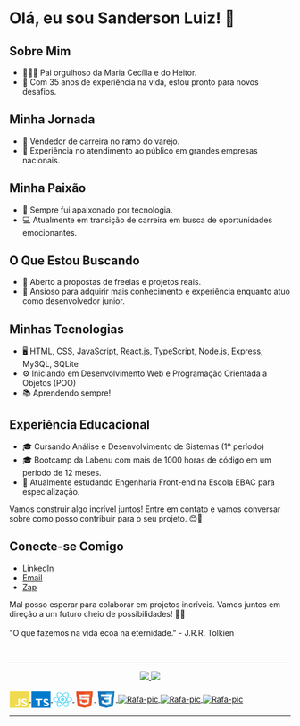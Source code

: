 
# Olá, eu sou Sanderson Luiz! 👋

## Sobre Mim
- 👨‍👧‍👦 Pai orgulhoso da Maria Cecília e do Heitor.
- 🎂 Com 35 anos de experiência na vida, estou pronto para novos desafios.

## Minha Jornada
- 👔 Vendedor de carreira no ramo do varejo.
- 🏢 Experiência no atendimento ao público em grandes empresas nacionais.

## Minha Paixão
- 🌟 Sempre fui apaixonado por tecnologia.
- 💻 Atualmente em transição de carreira em busca de oportunidades emocionantes.

## O Que Estou Buscando
- 🚀 Aberto a propostas de freelas e projetos reais.
- 🧠 Ansioso para adquirir mais conhecimento e experiência enquanto atuo como desenvolvedor junior.

## Minhas Tecnologias
- 🖥️ HTML, CSS, JavaScript, React.js, TypeScript, Node.js, Express, MySQL, SQLite
- ⚙️ Iniciando em Desenvolvimento Web e Programação Orientada a Objetos (POO)
- 📚 Aprendendo sempre!

## Experiência Educacional
- 🎓 Cursando Análise e Desenvolvimento de Sistemas (1º período)
- 🎓 Bootcamp da Labenu com mais de 1000 horas de código em um período de 12 meses.
- 🎯 Atualmente estudando Engenharia Front-end na Escola EBAC para especialização.

Vamos construir algo incrível juntos! Entre em contato e vamos conversar sobre como posso contribuir para o seu projeto. 😊💬

## Conecte-se Comigo
- [LinkedIn](https://www.linkedin.com/in/sanderson-luiz/)
- [Email](sandersonluiz1988@gmail.com)
- [Zap](21933002266)

Mal posso esperar para colaborar em projetos incríveis. Vamos juntos em direção a um futuro cheio de possibilidades! 🚀🌟
<br>
<br>
"O que fazemos na vida ecoa na eternidade." - J.R.R. Tolkien

<br>

 <hr color="black">
<div align="center">
  <a href="https://github.com/SandersonGit">
  <img height="180em" src="https://github-readme-stats.vercel.app/api?username=SandersonGit&show_icons=true&theme=dracula&include_all_commits=true&count_private=true"/>
  <img height="180em" src="https://github-readme-stats.vercel.app/api/top-langs/?username=SandersonGit&layout=compact&langs_count=7&theme=dracula"/>
</div>
  <div style="display: inline_block"><br>
  <img align="center" alt="Rafa-Js" height="30" width="35" src="https://raw.githubusercontent.com/devicons/devicon/master/icons/javascript/javascript-plain.svg">
  <img align="center" alt="Rafa-Ts" height="30" width="35" src="https://raw.githubusercontent.com/devicons/devicon/master/icons/typescript/typescript-plain.svg">
  <img align="center" alt="Rafa-React" height="30" width="35" src="https://raw.githubusercontent.com/devicons/devicon/master/icons/react/react-original.svg">
  <img align="center" alt="Rafa-HTML" height="30" width="35" src="https://raw.githubusercontent.com/devicons/devicon/master/icons/html5/html5-original.svg">
  <img align="center" alt="Rafa-CSS" height="30" width="35" src="https://raw.githubusercontent.com/devicons/devicon/master/icons/css3/css3-original.svg">
       <img align="center" alt="Rafa-pic" height="50" width="55" src="https://cdn.jsdelivr.net/gh/devicons/devicon/icons/mysql/mysql-plain-wordmark.svg">
        <img align="center" alt="Rafa-pic" height="50" width="55" src="https://cdn.jsdelivr.net/gh/devicons/devicon/icons/sqlite/sqlite-plain-wordmark.svg">
   <img align="center" alt="Rafa-pic" height="75" width="80" src="https://cdn.jsdelivr.net/gh/devicons/devicon/icons/nodejs/nodejs-original-wordmark.svg">
  
  
          
</div>
  
  <hr>
 <br>
 

